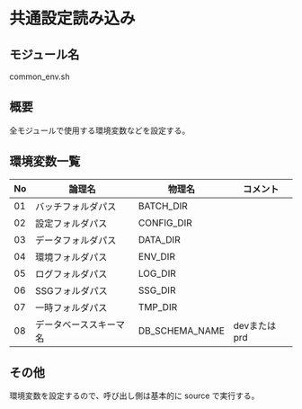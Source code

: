 # 共通設定読み込み

## モジュール名
common_env.sh

## 概要
全モジュールで使用する環境変数などを設定する。

## 環境変数一覧

| No  | 論理名                  | 物理名            | コメント     |
| --- | ----------------------- | ----------------- | ------------ |
| 01  | バッチフォルダパス      | BATCH_DIR         |              |
| 02  | 設定フォルダパス        | CONFIG_DIR        |              |
| 03  | データフォルダパス      | DATA_DIR          |              |
| 04  | 環境フォルダパス        | ENV_DIR           |              |
| 05  | ログフォルダパス        | LOG_DIR           |              |
| 06  | SSGフォルダパス         | SSG_DIR           |              |
| 07  | 一時フォルダパス        | TMP_DIR           |              |
| 08  | データベーススキーマ名  | DB_SCHEMA_NAME    | devまたはprd |

## その他
環境変数を設定するので、呼び出し側は基本的に source で実行する。
